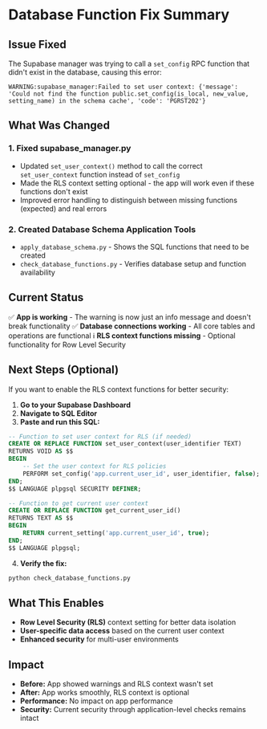 # Database Function Fix Summary

## Issue Fixed
The Supabase manager was trying to call a `set_config` RPC function that didn't exist in the database, causing this error:
```
WARNING:supabase_manager:Failed to set user context: {'message': 'Could not find the function public.set_config(is_local, new_value, setting_name) in the schema cache', 'code': 'PGRST202'}
```

## What Was Changed

### 1. Fixed supabase_manager.py
- Updated `set_user_context()` method to call the correct `set_user_context` function instead of `set_config`
- Made the RLS context setting optional - the app will work even if these functions don't exist
- Improved error handling to distinguish between missing functions (expected) and real errors

### 2. Created Database Schema Application Tools
- `apply_database_schema.py` - Shows the SQL functions that need to be created
- `check_database_functions.py` - Verifies database setup and function availability

## Current Status
✅ **App is working** - The warning is now just an info message and doesn't break functionality
✅ **Database connections working** - All core tables and operations are functional
ℹ️  **RLS context functions missing** - Optional functionality for Row Level Security

## Next Steps (Optional)

If you want to enable the RLS context functions for better security:

1. **Go to your Supabase Dashboard**
2. **Navigate to SQL Editor**
3. **Paste and run this SQL:**

```sql
-- Function to set user context for RLS (if needed)
CREATE OR REPLACE FUNCTION set_user_context(user_identifier TEXT)
RETURNS VOID AS $$
BEGIN
    -- Set the user context for RLS policies
    PERFORM set_config('app.current_user_id', user_identifier, false);
END;
$$ LANGUAGE plpgsql SECURITY DEFINER;

-- Function to get current user context
CREATE OR REPLACE FUNCTION get_current_user_id()
RETURNS TEXT AS $$
BEGIN
    RETURN current_setting('app.current_user_id', true);
END;
$$ LANGUAGE plpgsql;
```

4. **Verify the fix:**
```bash
python check_database_functions.py
```

## What This Enables
- **Row Level Security (RLS)** context setting for better data isolation
- **User-specific data access** based on the current user context
- **Enhanced security** for multi-user environments

## Impact
- **Before:** App showed warnings and RLS context wasn't set
- **After:** App works smoothly, RLS context is optional
- **Performance:** No impact on app performance
- **Security:** Current security through application-level checks remains intact